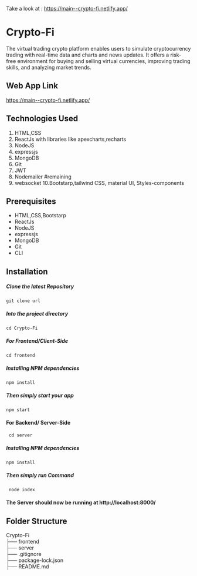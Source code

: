Take a look at : https://main--crypto-fi.netlify.app/
# Crypto-Fi
The virtual trading crypto platform enables users to simulate cryptocurrency trading with real-time data and charts and news updates. It offers a risk-free environment for buying and selling virtual currencies, improving trading skills, and analyzing market trends.

## Web App Link
https://main--crypto-fi.netlify.app/

## Technologies Used
1. HTML,CSS
2. ReactJs with libraries like apexcharts,recharts
3. NodeJS
4. expressjs
5. MongoDB
6. Git
7. JWT
8. Nodemailer #remaining
9. websocket
10.Bootstarp,tailwind CSS, material UI, Styles-components

## Prerequisites
- HTML,CSS,Bootstarp
- ReactJs
- NodeJS
- expressjs
- MongoDB
- Git
- CLI

## Installation

##### Clone the latest Repository

`git clone url`

##### Into the project directory

`cd Crypto-Fi`

##### For Frontend/Client-Side

`cd frontend`

##### Installing NPM dependencies

`npm install`

##### Then simply start your app

`npm start`

#### For Backend/ Server-Side

` cd server`

##### Installing NPM dependencies

`npm install`

##### Then simply run Command

` node index`

#### The Server should now be running at http://localhost:8000/

## Folder Structure

Crypto-Fi <br>
├── frontend <br>
├── server <br>
├── .gitignore <br>
├── package-lock.json <br>
├── README.md <br>
